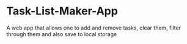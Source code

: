 # Task-List-Maker-App
A web app that allows one to add and remove tasks, clear them, filter through them and also save to local storage
